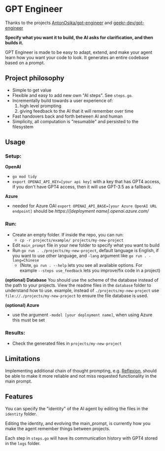# GPT Engineer

Thanks to the projects [AntonOsika/gpt-engineer](https://github.com/AntonOsika/gpt-engineer) and [geekr-dev/gpt-engineer](https://github.com/geekr-dev/gpt-engineer)

**Specify what you want it to build, the AI asks for clarification, and then builds it.**

GPT Engineer is made to be easy to adapt, extend, and make your agent learn how you want your code to look. It generates an entire codebase based on a prompt. 

## Project philosophy
- Simple to get value
- Flexible and easy to add new own "AI steps". See `steps.go`.
- Incrementally build towards a user experience of:
  1. high level prompting
  2. giving feedback to the AI that it will remember over time
- Fast handovers back and forth between AI and human
- Simplicity, all computation is "resumable" and persisted to the filesystem


## Usage

### Setup:

**OpenAI**
- `go mod tidy`
- `export OPENAI_API_KEY=[your api key]` with a key that has GPT4 access, if you don't have GPT4 access, then it will use GPT-3.5 as a fallback.

**Azure**
- needed for Azure OAI `export OPENAI_API_BASE=[your Azure OpenAI URL endpoint]` should be _https://[deployment name].openai.azure.com/_

### Run:
- Create an empty folder. If inside the repo, you can run:
  - `cp -r projects/example/ projects/my-new-project`
- Edit `main_prompt` file in your new folder to specify what you want to build
- Run `go run . ./projects/my-new-project`, default language is English, if you want to use other language, and `-lang` argument like `go run . -lang=Chinese`
  - (Note, `go run . --help` lets you see all available options. For example `--steps use_feedback` lets you improve/fix code in a project)

**(optional) Database**
You should use the scheme of the database instead of the path to your projects. View the readme files in the `database` folder to understand how to use. example, instead of `./projects/my-new-project` use `file://./projects/my-new-project` to ensure the file database is used.

**(optional) Azure**
- use the argument `-model [your deployment name]`, when using Azure this must be set

### Results:
- Check the generated files in `projects/my-new-project`

## Limitations

Implementing additional chain of thought prompting, e.g. [Reflexion](https://github.com/noahshinn024/reflexion), should be able to make it more reliable and not miss requested functionality in the main prompt.

## Features

You can specify the "identity" of the AI agent by editing the files in the `identity` folder.

Editing the identity, and evolving the main_prompt, is currently how you make the agent remember things between projects.

Each step in `steps.go` will have its communication history with GPT4 stored in the `logs` folder.
